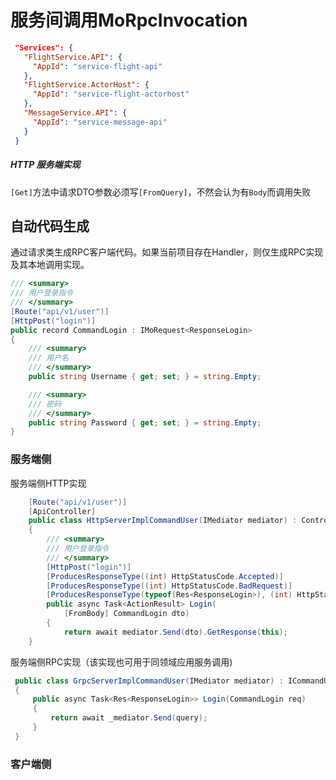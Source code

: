 # 服务间调用MoRpcInvocation


```json
 "Services": {
   "FlightService.API": {
     "AppId": "service-flight-api"
   },
   "FlightService.ActorHost": {
     "AppId": "service-flight-actorhost"
   },
   "MessageService.API": {
     "AppId": "service-message-api"
   }
 }
```


##### HTTP 服务端实现

`[Get]`方法中请求DTO参数必须写`[FromQuery]`，不然会认为有`Body`而调用失败


## 自动代码生成

通过请求类生成RPC客户端代码。如果当前项目存在Handler，则仅生成RPC实现及其本地调用实现。

```cs
/// <summary>
/// 用户登录指令
/// </summary>
[Route("api/v1/user")]
[HttpPost("login")]
public record CommandLogin : IMoRequest<ResponseLogin>
{
    /// <summary>
    /// 用户名
    /// </summary>
    public string Username { get; set; } = string.Empty;

    /// <summary>
    /// 密码
    /// </summary>
    public string Password { get; set; } = string.Empty;
}
```

### 服务端侧

服务端侧HTTP实现

```cs
	[Route("api/v1/user")]
    [ApiController]
    public class HttpServerImplCommandUser(IMediator mediator) : ControllerBase
    {
     	/// <summary>
        /// 用户登录指令
        /// </summary>
        [HttpPost("login")]
        [ProducesResponseType((int) HttpStatusCode.Accepted)]
        [ProducesResponseType((int) HttpStatusCode.BadRequest)]
        [ProducesResponseType(typeof(Res<ResponseLogin>), (int) HttpStatusCode.OK)]
        public async Task<ActionResult> Login(
            [FromBody] CommandLogin dto)
        {
            return await mediator.Send(dto).GetResponse(this);
    }
```

服务端侧RPC实现（该实现也可用于同领域应用服务调用)

```cs
 public class GrpcServerImplCommandUser(IMediator mediator) : ICommandUser
 {
     public async Task<Res<ResponseLogin>> Login(CommandLogin req)
     {
         return await _mediator.Send(query);
     }
 }
```

### 客户端侧

```cs
```


